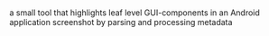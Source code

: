 # 
a small tool that highlights leaf level GUI-components in an Android application screenshot by parsing and processing metadata
